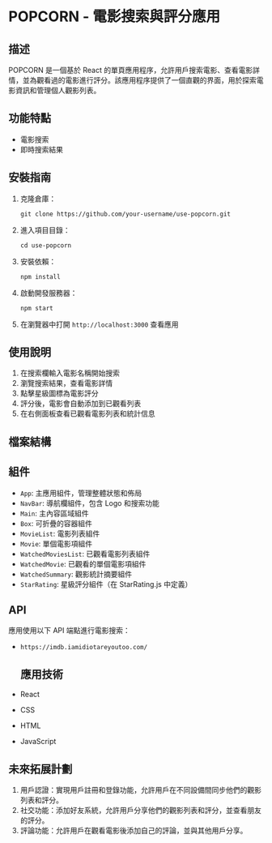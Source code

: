 # POPCORN - 電影搜索與評分應用

## 描述

POPCORN 是一個基於 React 的單頁應用程序，允許用戶搜索電影、查看電影詳情，並為觀看過的電影進行評分。該應用程序提供了一個直觀的界面，用於探索電影資訊和管理個人觀影列表。



## 功能特點

- 電影搜索
- 即時搜索結果



## 安裝指南

1. 克隆倉庫：

   ```
   git clone https://github.com/your-username/use-popcorn.git
   ```

2. 進入項目目錄：

   ```
   cd use-popcorn
   ```

3. 安裝依賴：

   ```
   npm install
   ```

4. 啟動開發服務器：

   ```
   npm start
   ```

5. 在瀏覽器中打開 `http://localhost:3000` 查看應用

## 使用說明

1. 在搜索欄輸入電影名稱開始搜索
2. 瀏覽搜索結果，查看電影詳情
3. 點擊星級圖標為電影評分
4. 評分後，電影會自動添加到已觀看列表
5. 在右側面板查看已觀看電影列表和統計信息

## 檔案結構

## 組件

- `App`: 主應用組件，管理整體狀態和佈局
- `NavBar`: 導航欄組件，包含 Logo 和搜索功能
- `Main`: 主內容區域組件
- `Box`: 可折疊的容器組件
- `MovieList`: 電影列表組件
- `Movie`: 單個電影項組件
- `WatchedMoviesList`: 已觀看電影列表組件
- `WatchedMovie`: 已觀看的單個電影項組件
- `WatchedSummary`: 觀影統計摘要組件
- `StarRating`: 星級評分組件（在 StarRating.js 中定義）

## API

應用使用以下 API 端點進行電影搜索：

- `https://imdb.iamidiotareyoutoo.com/`

  ## 應用技術

- React
- CSS
- HTML
- JavaScript

## 未來拓展計劃

1. 用戶認證：實現用戶註冊和登錄功能，允許用戶在不同設備間同步他們的觀影列表和評分。
2. 社交功能：添加好友系統，允許用戶分享他們的觀影列表和評分，並查看朋友的評分。
3. 評論功能：允許用戶在觀看電影後添加自己的評論，並與其他用戶分享。
